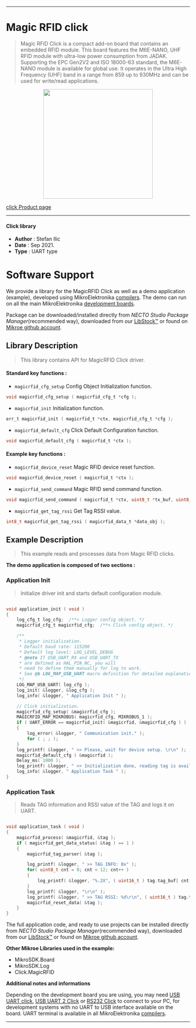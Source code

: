 
---
# Magic RFID click

> Magic RFID Click is a compact add-on board that contains an embedded RFID module. This board features the M6E-NANO, UHF RFID module with ultra-low power consumption from JADAK. Supporting the EPC Gen2V2 and ISO 18000-63 standard, the M6E-NANO module is available for global use. It operates in the Ultra High Frequency (UHF) band in a range from 859 up to 930MHz and can be used for write/read applications.

<p align="center">
  <img src="https://download.mikroe.com/images/click_for_ide/magic_rfid_click.png" height=300px>
</p>

[click Product page](https://www.mikroe.com/magic-rfid-click)

---


#### Click library

- **Author**        : Stefan Ilic
- **Date**          : Sep 2021.
- **Type**          : UART type


# Software Support

We provide a library for the MagicRFID Click
as well as a demo application (example), developed using MikroElektronika
[compilers](https://www.mikroe.com/necto-studio).
The demo can run on all the main MikroElektronika [development boards](https://www.mikroe.com/development-boards).

Package can be downloaded/installed directly from *NECTO Studio Package Manager*(recommended way), downloaded from our [LibStock&trade;](https://libstock.mikroe.com) or found on [Mikroe github account](https://github.com/MikroElektronika/mikrosdk_click_v2/tree/master/clicks).

## Library Description

> This library contains API for MagicRFID Click driver.

#### Standard key functions :

- `magicrfid_cfg_setup` Config Object Initialization function.
```c
void magicrfid_cfg_setup ( magicrfid_cfg_t *cfg );
```

- `magicrfid_init` Initialization function.
```c
err_t magicrfid_init ( magicrfid_t *ctx, magicrfid_cfg_t *cfg );
```

- `magicrfid_default_cfg` Click Default Configuration function.
```c
void magicrfid_default_cfg ( magicrfid_t *ctx );
```

#### Example key functions :

- `magicrfid_device_reset` Magic RFID device reset function.
```c
void magicrfid_device_reset ( magicrfid_t *ctx );
```

- `magicrfid_send_command` Magic RFID send command function.
```c
void magicrfid_send_command ( magicrfid_t *ctx, uint8_t *tx_buf, uint8_t len );
```

- `magicrfid_get_tag_rssi` Get Tag RSSI value.
```c
int8_t magicrfid_get_tag_rssi ( magicrfid_data_t *data_obj );
```

## Example Description

> This example reads and processes data from Magic RFID clicks.

**The demo application is composed of two sections :**

### Application Init

> Initialize driver init and starts default configuration module.

```c

void application_init ( void ) 
{
    log_cfg_t log_cfg;  /**< Logger config object. */
    magicrfid_cfg_t magicrfid_cfg;  /**< Click config object. */

    /** 
     * Logger initialization.
     * Default baud rate: 115200
     * Default log level: LOG_LEVEL_DEBUG
     * @note If USB_UART_RX and USB_UART_TX 
     * are defined as HAL_PIN_NC, you will 
     * need to define them manually for log to work. 
     * See @b LOG_MAP_USB_UART macro definition for detailed explanation.
     */
    LOG_MAP_USB_UART( log_cfg );
    log_init( &logger, &log_cfg );
    log_info( &logger, " Application Init " );

    // Click initialization.
    magicrfid_cfg_setup( &magicrfid_cfg );
    MAGICRFID_MAP_MIKROBUS( magicrfid_cfg, MIKROBUS_1 );
    if ( UART_ERROR == magicrfid_init( &magicrfid, &magicrfid_cfg ) ) 
    {
        log_error( &logger, " Communication init." );
        for ( ; ; );
    }
    log_printf( &logger, " >> Please, wait for device setup. \r\n" );
    magicrfid_default_cfg ( &magicrfid );
    Delay_ms( 1000 );
    log_printf( &logger, " >> Initialization done, reading tag is available. \r\n" );
    log_info( &logger, " Application Task " );
}

```

### Application Task

> Reads TAG information and RSSI value of the TAG and logs it on UART.

```c

void application_task ( void ) 
{
    magicrfid_process( &magicrfid, &tag );
    if ( magicrfid_get_data_status( &tag ) == 1 ) 
    {
        magicrfid_tag_parser( &tag );

        log_printf( &logger, " >> TAG INFO: 0x" );
        for( uint8_t cnt = 0; cnt < 12; cnt++ ) 
        {
            log_printf( &logger, "%.2X", ( uint16_t ) tag.tag_buf[ cnt ] );
        }
        log_printf( &logger, "\r\n" );
        log_printf( &logger, " >> TAG RSSI: %d\r\n", ( uint16_t ) tag.tag_rssi );
        magicrfid_reset_data( &tag );
    }
}

```


The full application code, and ready to use projects can be installed directly from *NECTO Studio Package Manager*(recommended way), downloaded from our [LibStock&trade;](https://libstock.mikroe.com) or found on [Mikroe github account](https://github.com/MikroElektronika/mikrosdk_click_v2/tree/master/clicks).

**Other Mikroe Libraries used in the example:**

- MikroSDK.Board
- MikroSDK.Log
- Click.MagicRFID

**Additional notes and informations**

Depending on the development board you are using, you may need
[USB UART click](https://www.mikroe.com/usb-uart-click),
[USB UART 2 Click](https://www.mikroe.com/usb-uart-2-click) or
[RS232 Click](https://www.mikroe.com/rs232-click) to connect to your PC, for
development systems with no UART to USB interface available on the board. UART
terminal is available in all MikroElektronika
[compilers](https://shop.mikroe.com/compilers).

---
